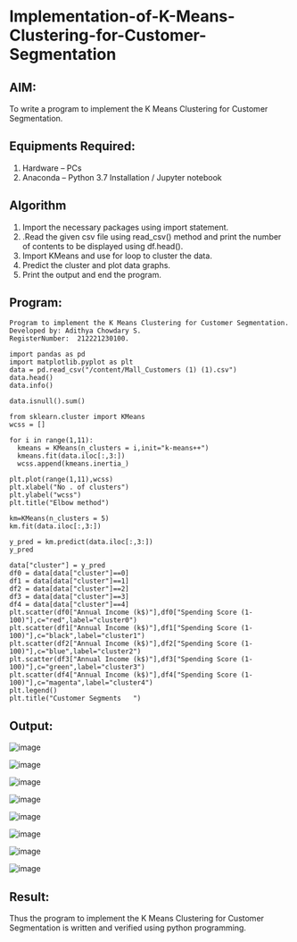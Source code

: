 # Implementation-of-K-Means-Clustering-for-Customer-Segmentation

## AIM:
To write a program to implement the K Means Clustering for Customer Segmentation.

## Equipments Required:
1. Hardware – PCs
2. Anaconda – Python 3.7 Installation / Jupyter notebook

## Algorithm
1. Import the necessary packages using import statement.
2. .Read the given csv file using read_csv() method and print the number of contents to be displayed using df.head().
3. Import KMeans and use for loop to cluster the data.
4. Predict the cluster and plot data graphs.
5. Print the output and end the program.

## Program:
```
Program to implement the K Means Clustering for Customer Segmentation.
Developed by: Adithya Chowdary S.
RegisterNumber:  212221230100.
```
```
import pandas as pd
import matplotlib.pyplot as plt
data = pd.read_csv("/content/Mall_Customers (1) (1).csv")
data.head()
data.info()

data.isnull().sum()

from sklearn.cluster import KMeans
wcss = []

for i in range(1,11):
  kmeans = KMeans(n_clusters = i,init="k-means++")
  kmeans.fit(data.iloc[:,3:])
  wcss.append(kmeans.inertia_)

plt.plot(range(1,11),wcss)
plt.xlabel("No . of clusters")
plt.ylabel("wcss")
plt.title("Elbow method")

km=KMeans(n_clusters = 5)
km.fit(data.iloc[:,3:])

y_pred = km.predict(data.iloc[:,3:])
y_pred

data["cluster"] = y_pred
df0 = data[data["cluster"]==0]
df1 = data[data["cluster"]==1]
df2 = data[data["cluster"]==2]
df3 = data[data["cluster"]==3]
df4 = data[data["cluster"]==4]
plt.scatter(df0["Annual Income (k$)"],df0["Spending Score (1-100)"],c="red",label="cluster0")
plt.scatter(df1["Annual Income (k$)"],df1["Spending Score (1-100)"],c="black",label="cluster1")
plt.scatter(df2["Annual Income (k$)"],df2["Spending Score (1-100)"],c="blue",label="cluster2")
plt.scatter(df3["Annual Income (k$)"],df3["Spending Score (1-100)"],c="green",label="cluster3")
plt.scatter(df4["Annual Income (k$)"],df4["Spending Score (1-100)"],c="magenta",label="cluster4")
plt.legend()
plt.title("Customer Segments   ")
```
## Output:

![image](https://github.com/Adithya-Siddam/Implementation-of-K-Means-Clustering-for-Customer-Segmentation/assets/93427248/d88f93a2-748a-455c-ac80-f7e0ab2ba9b7)

![image](https://github.com/Adithya-Siddam/Implementation-of-K-Means-Clustering-for-Customer-Segmentation/assets/93427248/90e87d0f-858b-4c0c-bca6-17bb031ae3b1)

![image](https://github.com/Adithya-Siddam/Implementation-of-K-Means-Clustering-for-Customer-Segmentation/assets/93427248/67e3e697-ed26-4bd6-a689-de3bbb05e45e)

![image](https://github.com/Adithya-Siddam/Implementation-of-K-Means-Clustering-for-Customer-Segmentation/assets/93427248/309e90f2-c910-4745-9bda-98591fec8847)

![image](https://github.com/KothaiKumar/Implementation-of-K-Means-Clustering-for-Customer-Segmentation/assets/121215739/c8bb3def-f5ff-42e8-a672-ef945fb09883)

![image](https://github.com/KothaiKumar/Implementation-of-K-Means-Clustering-for-Customer-Segmentation/assets/121215739/88f28979-9ebf-4376-b9ad-5fb06fdfe0cd)

![image](https://github.com/Adithya-Siddam/Implementation-of-K-Means-Clustering-for-Customer-Segmentation/assets/93427248/fe47ec99-e3f2-4b78-b356-faa71a2aefd2)

![image](https://github.com/KothaiKumar/Implementation-of-K-Means-Clustering-for-Customer-Segmentation/assets/121215739/e458fc92-fb10-43e8-8376-c47dd8522dd2)

## Result:
Thus the program to implement the K Means Clustering for Customer Segmentation is written and verified using python programming.
